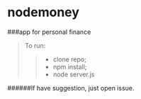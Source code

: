nodemoney
=========

###app for personal finance

>To run:
>>* clone repo;
>>* npm install;
>>* node server.js
 
 
######If have suggestion, just open issue.
